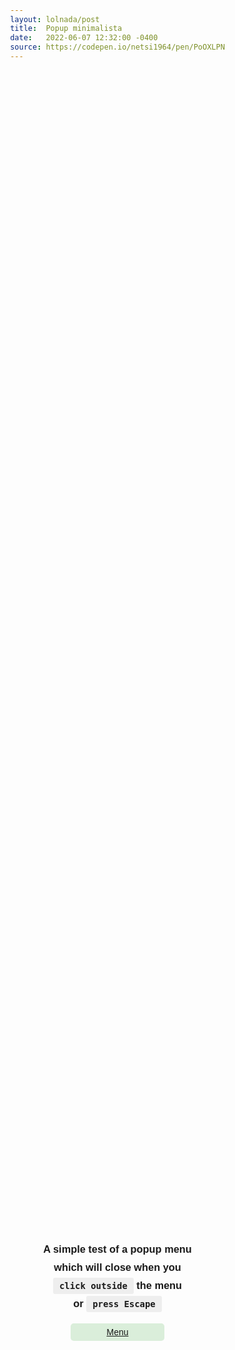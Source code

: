```yaml
---
layout: lolnada/post
title:  Popup minimalista
date:   2022-06-07 12:32:00 -0400
source: https://codepen.io/netsi1964/pen/PoOXLPN
---
```

<style type="text/css">
html, body {
	font-family: sans-serif;
	width: 100vw;
	height: 100vh;
	margin: 0;
	padding: 0;
}
body {
	display: grid;
	place-items: center;
}
.menu {
	background: hsla(120,40%,80%,.5);
	line-height: 2em;
	width: 150px;
	text-align: center;
	border-radius: 5px;
	cursor: pointer;
}
.testMenu {
	display: flex;
	flex-direction: column;
	align-items: center;
}
.menuItems {
	position: absolute;
	z-index: 10;
	margin-top: 8em;
	display: none;
	list-style: none;
	padding: 10px;
	outline: solid 1px black;
	box-shadow: 0 0 5px;
	background: hsla(0,0%,100%,.95);
	border-radius: 5px;
}

.menuItems li {
	line-height: 2em;
}

code {
	border-radius: 3px;
	background: #eee;
	padding: 5px 10px;
}

h3 {
	text-align: center;
	line-height: 1.75em;
}
</style>

<div class="testMenu">
	<h3>
		A simple test of a popup menu<br>which will close when you<br><code>click outside</code> the menu<br>or <code>press Escape</code>
	</h3>
<a href="#" class="menu" onclick="openMenu()">Menu</a>
<nav class="menuItems">
	<li><a href="#" onclick="closeMenu()">Close menu [X]</a></li>
	<li>Menu should not close</li>
	<li>When clicking these two items</li>
	<li>You can close the menu by</li>
	<li>pressing Escape</li>
</nav>
</div>

<script type="text/javascript">
const menu = document.querySelector('.menu');
const nav = document.querySelector('nav');
let isMenuOpen = false;

function openMenu() {
	console.log('opening');
	nav.style.display = 'block';
	isMenuOpen = true;
	setTimeout(() => {
		document.body.addEventListener('click', clickOutside);
		document.body.addEventListener('keydown', checkForEscape);		
	})
}

function closeMenu() {
	console.log('closing');
	document.body.removeEventListener('click', clickOutside);
	document.body.removeEventListener('keydown', checkForEscape);
	nav.style.display = 'none';
	isMenuOpen = false;
}

function clickOutside(evt) {
	if (isMenuOpen) {
		const {target} = evt;
		const clickedOutside = !nav.contains(target);
		if (clickedOutside) {
			evt.preventDefault();
			console.log('Click outside menu -> closing');
			closeMenu();
		}
	}
}

function checkForEscape(evt) {
	if (isMenuOpen) {
		evt.preventDefault();
		const escapePressed = evt.key.toLowerCase() === 'escape';
		if (escapePressed) {
			evt.preventDefault();
			console.log('Esc pressed -> closing');
			closeMenu();
		}		
	}
}
</script>